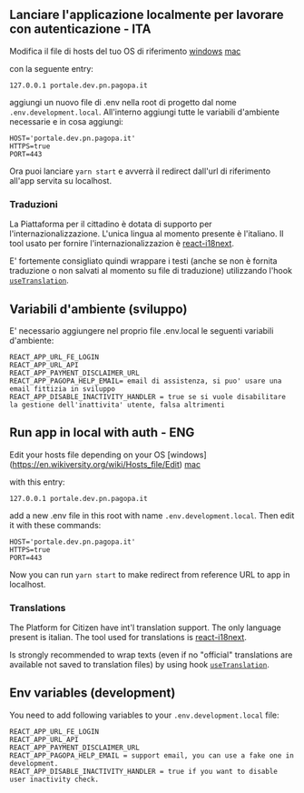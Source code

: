## Lanciare l'applicazione localmente per lavorare con autenticazione - ITA

Modifica il file di hosts del tuo OS di riferimento [windows](https://en.wikiversity.org/wiki/Hosts_file/Edit) [mac](https://osxdaily.com/2012/08/07/edit-hosts-file-mac-os-x/)

con la seguente entry:

`127.0.0.1 portale.dev.pn.pagopa.it`

aggiungi un nuovo file di .env nella root di progetto dal nome `.env.development.local`.
All'interno aggiungi tutte le variabili d'ambiente necessarie e in cosa aggiungi:

```
HOST='portale.dev.pn.pagopa.it'
HTTPS=true
PORT=443
```

Ora puoi lanciare `yarn start` e avverrà il redirect dall'url di riferimento all'app servita su localhost.

### Traduzioni
La Piattaforma per il cittadino è dotata di supporto per l'internazionalizzazione. L'unica lingua al momento presente è l'italiano. Il tool usato per fornire l'internazionalizzazion è [react-i18next](https://react.i18next.com/).

E' fortemente consigliato quindi wrappare i testi (anche se non è fornita traduzione o non salvati al momento su file di traduzione) utilizzando l'hook [`useTranslation`](https://react.i18next.com/latest/usetranslation-hook).

## Variabili d'ambiente (sviluppo)

E' necessario aggiungere nel proprio file .env.local le seguenti variabili d'ambiente:

```
REACT_APP_URL_FE_LOGIN
REACT_APP_URL_API
REACT_APP_PAYMENT_DISCLAIMER_URL
REACT_APP_PAGOPA_HELP_EMAIL= email di assistenza, si puo' usare una email fittizia in sviluppo
REACT_APP_DISABLE_INACTIVITY_HANDLER = true se si vuole disabilitare la gestione dell'inattivita' utente, falsa altrimenti
```

## Run app in local with auth - ENG

Edit your hosts file depending on your OS [windows] (https://en.wikiversity.org/wiki/Hosts_file/Edit) [mac](https://osxdaily.com/2012/08/07/edit-hosts-file-mac-os-x/)

with this entry:

`127.0.0.1 portale.dev.pn.pagopa.it`

add a new .env file in this root with name `.env.development.local`. Then edit it with these commands:

```
HOST='portale.dev.pn.pagopa.it'
HTTPS=true
PORT=443
```

Now you can run `yarn start` to make redirect from reference URL to app in localhost.

### Translations
The Platform for Citizen have int'l translation support. The only language present is italian. The tool used for translations is [react-i18next](https://react.i18next.com/).

Is strongly recommended to wrap texts (even if no "official" translations are available not saved to translation files) by using hook [`useTranslation`](https://react.i18next.com/latest/usetranslation-hook).


## Env variables (development)

You need to add following variables to your `.env.development.local` file:

```
REACT_APP_URL_FE_LOGIN
REACT_APP_URL_API
REACT_APP_PAYMENT_DISCLAIMER_URL
REACT_APP_PAGOPA_HELP_EMAIL = support email, you can use a fake one in development.
REACT_APP_DISABLE_INACTIVITY_HANDLER = true if you want to disable user inactivity check.
```
